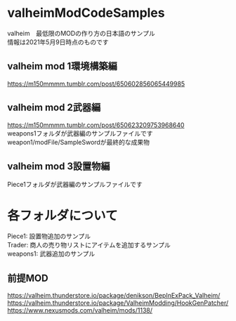 # valheimModCodeSamples
valheim　最低限のMODの作り方の日本語のサンプル  
情報は2021年5月9日時点のものです  

## valheim mod 1環境構築編
https://m150mmmm.tumblr.com/post/650602856065449985  

## valheim mod 2武器編
https://m150mmmm.tumblr.com/post/650623209753968640  
weapons1フォルダが武器編のサンプルファイルです 
weapon1/modFile/SampleSwordが最終的な成果物  

## valheim mod 3設置物編
Piece1フォルダが武器編のサンプルファイルです



# 各フォルダについて
Piece1: 設置物追加のサンプル  
Trader: 商人の売り物リストにアイテムを追加するサンプル  
weapons1: 武器追加のサンプル  

## 前提MOD
https://valheim.thunderstore.io/package/denikson/BepInExPack_Valheim/  
https://valheim.thunderstore.io/package/ValheimModding/HookGenPatcher/  
https://www.nexusmods.com/valheim/mods/1138/




